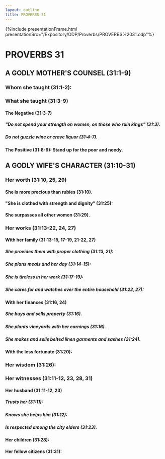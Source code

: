 ```yaml
---
layout: outline
title: PROVERBS 31
---
```

{%include presentationFrame.html presentationSrc="/Expository/ODP/Proverbs/PROVERBS%2031.odp"%}

# PROVERBS 31
##  A GODLY MOTHER\'S COUNSEL (31:1-9) 
###  Whom she taught (31:1-2): 
###  What she taught (31:3-9) 
####  The Negative (31:3-7) 
#####  \"Do not spend your strength on women, on those who ruin kings\" (31:3). 
#####  Do not guzzle wine or crave liquor (31:4-7). 
####  The Positive (31:8-9): Stand up for the poor and needy. 
##  A GODLY WIFE\'S CHARACTER (31:10-31) 
###  Her worth (31:10, 25, 29) 
####  She is more precious than rubies (31:10). 
####  \"She is clothed with strength and dignity\" (31:25): 
####  She surpasses all other women (31:29). 
###  Her works (31:13-22, 24, 27) 
####  With her family (31:13-15, 17-19, 21-22, 27) 
#####  She provides them with proper clothing (31:13, 21): 
#####  She plans meals and her day (31:14-15): 
#####  She is tireless in her work (31:17-19): 
#####  She cares for and watches over the entire household (31:22, 27): 
####  With her finances (31:16, 24) 
#####  She buys and sells property (31:16). 
#####  She plants vineyards with her earnings (31:16). 
#####  She makes and sells belted linen garments and sashes (31:24). 
####  With the less fortunate (31:20): 
###  Her wisdom (31:26): 
###  Her witnesses (31:11-12, 23, 28, 31) 
####  Her husband (31:11-12, 23) 
#####  Trusts her (31:11): 
#####  Knows she helps him (31:12): 
#####  Is respected among the city elders (31:23). 
####  Her children (31:28): 
####  Her fellow citizens (31:31): 
